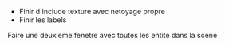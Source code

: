 ﻿
- Finir d'include texture avec netoyage propre
- Finir les labels


















Faire une deuxieme fenetre avec toutes les entité dans la scene

